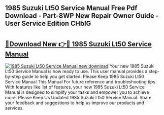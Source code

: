## 1985 Suzuki Lt50 Service Manual Free Pdf Download - Part-8WP New Repair Owner Guide - User Service Edition CHbIG

# <h2><a href="http://bc34635.oget.top/?id=1985+Suzuki+Lt50+Service+Manual">🔗Download New 👉🔴 1985 Suzuki Lt50 Service Manual</a></h2>

[![1985 Suzuki Lt50 Service Manual new download](https://i.imgur.com/5g1atiW.png)](http://bc34635.oget.top/?id=1985+Suzuki+Lt50+Service+Manual)
Your new 1985 Suzuki Lt50 Service Manual is now ready to use. This user manual provides a step-by-step guide to help you get started. Please Keep 1985 Suzuki Lt50 Service Manual This Manual For future reference and troubleshooting tips. With features like list of features, your new 1985 Suzuki Lt50 Service Manual is designed to simplify your tasks and empower you to achieve more. Please Keep Us Updated 1985 Suzuki Lt50 Service Manual. Share your feedback and suggestions to help us improve our products and services.
